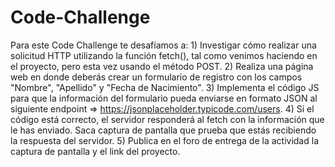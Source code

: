 # Code-Challenge
 Para este Code Challenge te desafíamos a:  1) Investigar cómo realizar una solicitud HTTP utilizando la función fetch(), tal como venimos haciendo en el proyecto, pero esta vez usando  el método POST.  2) Realiza una página web en donde deberás crear un formulario de registro con los campos "Nombre", "Apellido" y "Fecha de Nacimiento".  3) Implementa el código JS para que la información del formulario pueda enviarse en formato JSON al siguiente endpoint => https://jsonplaceholder.typicode.com/users.  4) Si el código está correcto, el servidor responderá al fetch con la información que le has enviado. Saca captura de pantalla que prueba que estás recibiendo la respuesta del servidor.  5) Publica en el foro de entrega de la actividad la captura de pantalla y el link del proyecto.   
